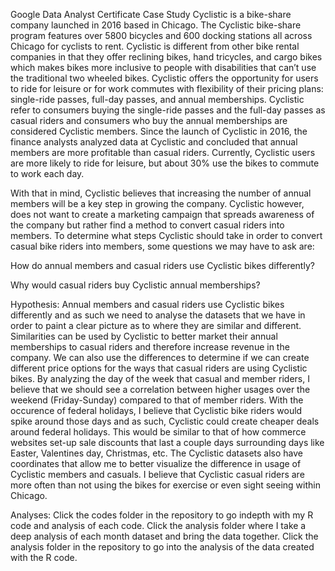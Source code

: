 Google Data Analyst Certificate Case Study Cyclistic is a bike-share company launched in 2016 based in Chicago. The Cyclistic bike-share program features over 5800 bicycles and 600 docking stations all across Chicago for cyclists to rent. Cyclistic is different from other bike rental companies in that they offer reclining bikes, hand tricycles, and cargo bikes which makes bikes more inclusive to people with disabilities that can’t use the traditional two wheeled bikes. Cyclistic offers the opportunity for users to ride for leisure or for work commutes with flexibility of their pricing plans: single-ride passes, full-day passes, and annual memberships. Cyclistic refer to consumers buying the single-ride passes and the full-day passes as casual riders and consumers who buy the annual memberships are considered Cyclistic members. Since the launch of Cyclistic in 2016, the finance analysts analyzed data at Cyclistic and concluded that annual members are more profitable than casual riders. Currently, Cyclistic users are more likely to ride for leisure, but about 30% use the bikes to commute to work each day.

With that in mind, Cyclistic believes that increasing the number of annual members will be a key step in growing the company. Cyclistic however, does not want to create a marketing campaign that spreads awareness of the company but rather find a method to convert casual riders into members. To determine what steps Cyclistic should take in order to convert casual bike riders into members, some questions we may have to ask are:

How do annual members and casual riders use Cyclistic bikes differently?

Why would casual riders buy Cyclistic annual memberships?

Hypothesis: Annual members and casual riders use Cyclistic bikes differently and as such we need to analyse the datasets that we have in order to paint a clear picture as to where they are similar and different. Similarities can be used by Cyclistic to better market their annual memberships to casual riders and therefore increase revenue in the company. We can also use the differences to determine if we can create different price options for the ways that casual riders are using Cyclistic bikes. By analyzing the day of the week that casual and member riders, I believe that we should see a correlation between higher usages over the weekend (Friday-Sunday) compared to that of member riders. With the occurence of federal holidays, I believe that Cyclistic bike riders would spike around those days and as such, Cyclistic could create cheaper deals around federal holidays. This would be similar to that of how commerce websites set-up sale discounts that last a couple days surrounding days like Easter, Valentines day, Christmas, etc. The Cyclistic datasets also have coordinates that allow me to better visualize the difference in usage of Cyclistic members and casuals. I believe that Cyclistic casual riders are more often than not using the bikes for exercise or even sight seeing within Chicago.

Analyses: Click the codes folder in the repository to go indepth with my R code and analysis of each code. Click the analysis folder where I take a deep analysis of each month dataset and bring the data together. Click the analysis folder in the repository to go into the analysis of the data created with the R code.
